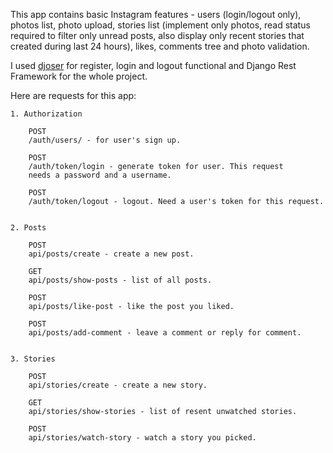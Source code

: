 This app contains basic Instagram features - users (login/logout only), photos list, photo upload, stories list (implement only photos, read status required to filter only unread posts, also display only recent stories that created during last 24 hours), likes, comments tree and photo validation.

I used <a href='https://github.com/sunscrapers/djoser'>djoser</a> for register, login and logout functional and Django Rest Framework for the whole project.

Here are requests for this app:

    1. Authorization 
    
        POST
        /auth/users/ - for user's sign up.
    
        POST
        /auth/token/login - generate token for user. This request
        needs a password and a username.
    
        POST
        /auth/token/logout - logout. Need a user's token for this request.
        
    
    2. Posts
    
        POST
        api/posts/create - create a new post.
    
        GET
        api/posts/show-posts - list of all posts.
    
        POST
        api/posts/like-post - like the post you liked.
        
        POST
        api/posts/add-comment - leave a comment or reply for comment. 
    
    
    3. Stories
    
        POST
        api/stories/create - create a new story.
        
        GET
        api/stories/show-stories - list of resent unwatched stories.
        
        POST
        api/stories/watch-story - watch a story you picked.